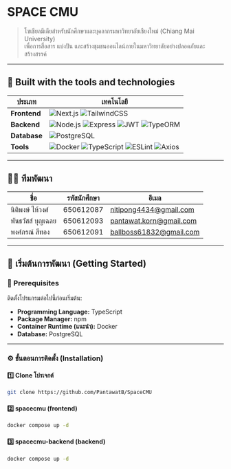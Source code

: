 # SPACE CMU  

> โซเชียลมีเดียสำหรับนักศึกษาและบุคลากรมหาวิทยาลัยเชียงใหม่ (Chiang Mai University)  
> เพื่อการสื่อสาร แบ่งปัน และสร้างชุมชนออนไลน์ภายในมหาวิทยาลัยอย่างปลอดภัยและสร้างสรรค์  

---

## 🧠 Built with the tools and technologies

| ประเภท | เทคโนโลยี |
|---------|-------------|
| **Frontend** | ![Next.js](https://img.shields.io/badge/Next.js-000000?style=flat&logo=next.js) ![TailwindCSS](https://img.shields.io/badge/TailwindCSS-38B2AC?style=flat&logo=tailwind-css&logoColor=white) |
| **Backend** | ![Node.js](https://img.shields.io/badge/Node.js-43853D?style=flat&logo=node.js&logoColor=white) ![Express](https://img.shields.io/badge/Express.js-404D59?style=flat) ![JWT](https://img.shields.io/badge/JWT-black?style=flat&logo=json-web-tokens) ![TypeORM](https://img.shields.io/badge/TypeORM-FF8C00?style=flat) |
| **Database** | ![PostgreSQL](https://img.shields.io/badge/PostgreSQL-316192?style=flat&logo=postgresql&logoColor=white) |
| **Tools** | ![Docker](https://img.shields.io/badge/Docker-2496ED?style=flat&logo=docker&logoColor=white) ![TypeScript](https://img.shields.io/badge/TypeScript-007ACC?style=flat&logo=typescript&logoColor=white) ![ESLint](https://img.shields.io/badge/ESLint-4B32C3?style=flat&logo=eslint&logoColor=white) ![Axios](https://img.shields.io/badge/Axios-671DDF?style=flat) |

---

## 👨‍💻 ทีมพัฒนา

| ชื่อ | รหัสนักศึกษา | อีเมล |
|------|----------------|--------|
| นิติพงษ์ ไห้วงศ์ | 650612087 | nitipong4434@gmail.com |
| พันธวัสส์ บุญเฉลย | 650612093 | pantawat.korn@gmail.com |
| พงศ์ภรณ์ สีทอง | 650612091 | ballboss61832@gmail.com |

---

## 🚀 เริ่มต้นการพัฒนา (Getting Started)

### 🔧 Prerequisites  
ติดตั้งโปรแกรมต่อไปนี้ก่อนเริ่มต้น:
- **Programming Language:** TypeScript  
- **Package Manager:** npm  
- **Container Runtime (แนะนำ):** Docker  
- **Database:** PostgreSQL  

---

### ⚙️ ขั้นตอนการติดตั้ง (Installation)

#### 1️⃣ Clone โปรเจกต์
```bash
git clone https://github.com/PantawatB/SpaceCMU
```
#### 2️⃣ spacecmu (frontend)
```bash
docker compose up -d
```
#### 3️⃣ spacecmu-backend (backend)
```bash
docker compose up -d
```
